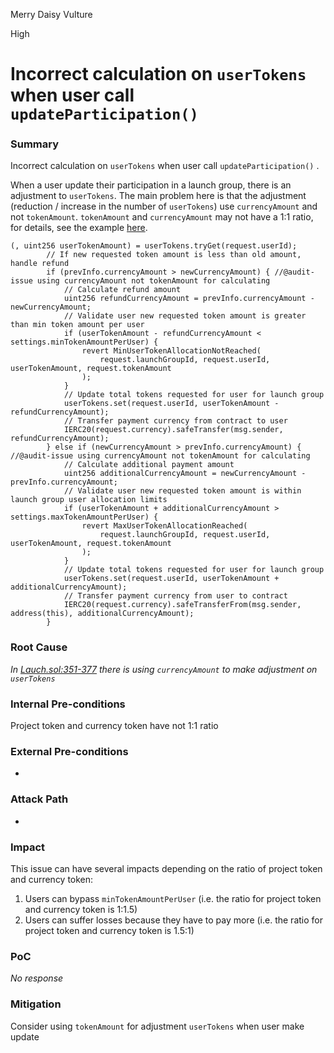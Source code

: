 Merry Daisy Vulture

High

# Incorrect calculation on `userTokens` when user call `updateParticipation()`

### Summary

Incorrect calculation on `userTokens` when user call `updateParticipation()` .

When a user update their participation in a launch group, there is an adjustment to `userTokens`. The main problem here is that the adjustment (reduction / increase in the number of `userTokens`) use `currencyAmount` and not `tokenAmount`. `tokenAmount` and `currencyAmount` may not have a 1:1 ratio, for details, see the example [here](https://github.com/dpm-labs/rova-contracts/blob/main/README.md#how-to-calculate-token-price).

```solidity
(, uint256 userTokenAmount) = userTokens.tryGet(request.userId);
        // If new requested token amount is less than old amount, handle refund
        if (prevInfo.currencyAmount > newCurrencyAmount) { //@audit-issue using currencyAmount not tokenAmount for calculating
            // Calculate refund amount
            uint256 refundCurrencyAmount = prevInfo.currencyAmount - newCurrencyAmount;
            // Validate user new requested token amount is greater than min token amount per user
            if (userTokenAmount - refundCurrencyAmount < settings.minTokenAmountPerUser) {
                revert MinUserTokenAllocationNotReached(
                    request.launchGroupId, request.userId, userTokenAmount, request.tokenAmount
                );
            }
            // Update total tokens requested for user for launch group
            userTokens.set(request.userId, userTokenAmount - refundCurrencyAmount);
            // Transfer payment currency from contract to user
            IERC20(request.currency).safeTransfer(msg.sender, refundCurrencyAmount);
        } else if (newCurrencyAmount > prevInfo.currencyAmount) { //@audit-issue using currencyAmount not tokenAmount for calculating
            // Calculate additional payment amount
            uint256 additionalCurrencyAmount = newCurrencyAmount - prevInfo.currencyAmount;
            // Validate user new requested token amount is within launch group user allocation limits
            if (userTokenAmount + additionalCurrencyAmount > settings.maxTokenAmountPerUser) {
                revert MaxUserTokenAllocationReached(
                    request.launchGroupId, request.userId, userTokenAmount, request.tokenAmount
                );
            }
            // Update total tokens requested for user for launch group
            userTokens.set(request.userId, userTokenAmount + additionalCurrencyAmount);
            // Transfer payment currency from user to contract
            IERC20(request.currency).safeTransferFrom(msg.sender, address(this), additionalCurrencyAmount);
        }
```

### Root Cause

*In [Lauch.sol:351-377](https://github.com/sherlock-audit/2025-02-rova/blob/main/rova-contracts/src/Launch.sol#L351-L377) there is using `currencyAmount` to make adjustment on `userTokens`*

### Internal Pre-conditions

Project token and currency token have not 1:1 ratio

### External Pre-conditions

- 

### Attack Path

- 

### Impact

This issue can have several impacts depending on the ratio of project token and currency token:

1. Users can bypass `minTokenAmountPerUser` (i.e. the ratio for project token and currency token is 1:1.5)
2. Users can suffer losses because they have to pay more (i.e. the ratio for project token and currency token is 1.5:1)

### PoC

_No response_

### Mitigation

Consider using `tokenAmount` for adjustment `userTokens` when user make update